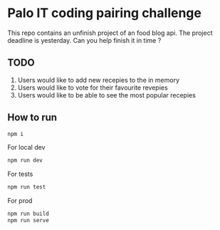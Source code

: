 # Palo IT coding pairing challenge

This repo contains an unfinish project of an food blog api. The project deadline is yesterday. Can you help finish it in time ?

## TODO

1. Users would like to add new recepies to the in memory
2. Users would like to vote for their favourite revepies
3. Users would like to be able to see the most popular recepies

## How to run

```bash
npm i
```

For local dev

```bash
npm run dev
```

For tests

```bash
npm run test
```

For prod

```bash
npm run build
npm run serve
```
